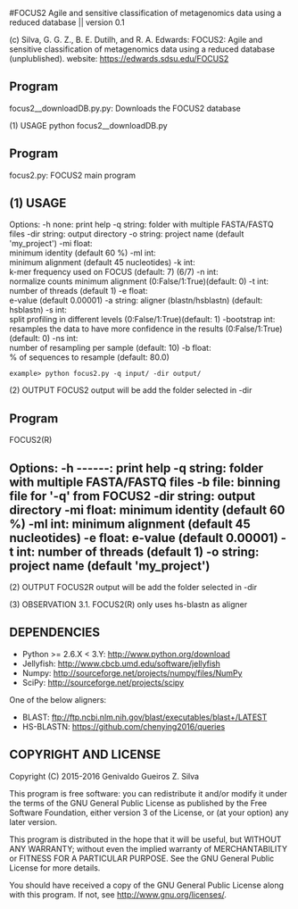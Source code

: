 #FOCUS2
Agile and sensitive classification of metagenomics data using a reduced database || version 0.1

(c)            Silva, G. G. Z., B. E. Dutilh, and R. A. Edwards: 
		FOCUS2: Agile and sensitive classification of metagenomics data using a reduced database (unplublished).
website: 	https://edwards.sdsu.edu/FOCUS2


Program
--------
focus2__downloadDB.py.py: Downloads the FOCUS2 database

(1) USAGE
python focus2__downloadDB.py

Program
--------
focus2.py: FOCUS2 main program

(1) USAGE
-----

Options:
	-h  none:
		print help
	-q string:
		folder with multiple FASTA/FASTQ files
	-dir string: 
		output directory
	-o string: 
		project name (default 'my_project')
	-mi float:  
		minimum identity (default 60 %)
	-ml int:    
		minimum alignment (default 45 nucleotides)
	-k int:    
		k-mer frequency used on FOCUS (default: 7) (6/7)
	-n int:    
		normalize counts minimum alignment (0:False/1:True)(default: 0)
	-t int:    
		number of threads (default 1)
	-e float:  
		e-value (default 0.00001)
	-a string: 
		aligner (blastn/hsblastn) (default: hsblastn)
	-s int:    
		split profiling in different levels (0:False/1:True)(default: 1)
	-bootstrap int:    
		resamples the data to have more confidence in the results (0:False/1:True)(default: 0)
	-ns int:    
		number of resampling per sample (default: 10)
	-b float:  
		% of sequences to resample (default: 80.0)

	example> python focus2.py -q input/ -dir output/
	 
(2) OUTPUT
FOCUS2 output will be add the folder selected in -dir

Program
--------
FOCUS2(R)

Options:
         -h          ------: print help
         -q          string: folder with multiple FASTA/FASTQ files
         -b          file: binning file for '-q' from FOCUS2
         -dir        string: output directory
         -mi         float:  minimum identity (default 60 %)
         -ml         int:    minimum alignment (default 45 nucleotides)
         -e          float:  e-value (default 0.00001)
         -t          int:    number of threads (default 1)
         -o          string: project name (default 'my_project')
------------------------------------------------------------------------------

(2) OUTPUT
FOCUS2R output will be add the folder selected in -dir

(3) OBSERVATION
     3.1. FOCUS2(R) only uses hs-blastn as aligner

DEPENDENCIES
------------
- Python >= 2.6.X < 3.Y: http://www.python.org/download
- Jellyfish: http://www.cbcb.umd.edu/software/jellyfish
- Numpy: http://sourceforge.net/projects/numpy/files/NumPy
- SciPy: http://sourceforge.net/projects/scipy

One of the below aligners:
- BLAST: ftp://ftp.ncbi.nlm.nih.gov/blast/executables/blast+/LATEST
- HS-BLASTN: https://github.com/chenying2016/queries

COPYRIGHT AND LICENSE
---------------------
Copyright (C) 2015-2016  Genivaldo Gueiros Z. Silva

This program is free software: you can redistribute it and/or modify it under
the terms of the GNU General Public License as published by the Free Software
Foundation, either version 3 of the License, or (at your option) any later
version.

This program is distributed in the hope that it will be useful, but WITHOUT ANY
WARRANTY; without even the implied warranty of MERCHANTABILITY or FITNESS FOR A
PARTICULAR PURPOSE.  See the GNU General Public License for more details.

You should have received a copy of the GNU General Public License along with
this program.  If not, see <http://www.gnu.org/licenses/>.